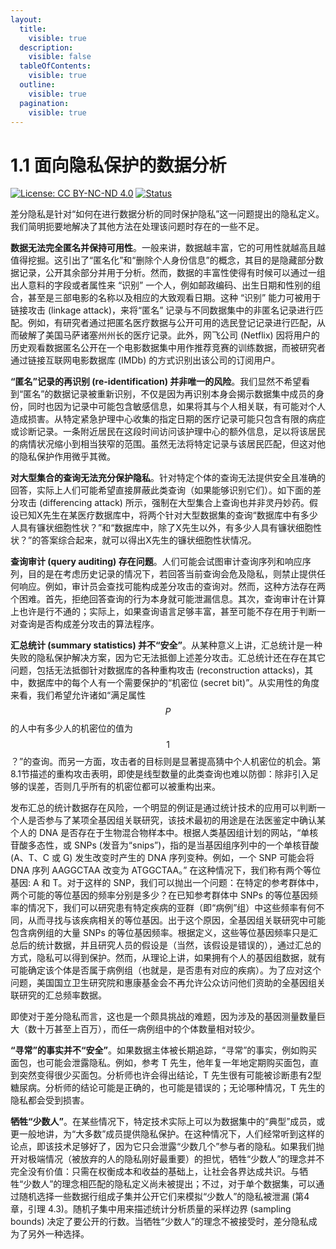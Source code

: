```yaml
---
layout:
  title:
    visible: true
  description:
    visible: false
  tableOfContents:
    visible: true
  outline:
    visible: true
  pagination:
    visible: true
---
```


# 1.1 面向隐私保护的数据分析

[![License: CC BY-NC-ND 4.0](https://img.shields.io/badge/License-CC\_BY--NC--ND\_4.0-lightgrey.svg)](https://creativecommons.org/licenses/by-nc-nd/4.0/) [![Status](https://img.shields.io/badge/Github-Ready-blue.svg?logo=github)](https://github.com/HouJP/the-algorithmic-foundations-of-differential-privacy)

差分隐私是针对“如何在进行数据分析的同时保护隐私”这一问题提出的隐私定义。我们简明扼要地解决了其他方法在处理该问题时存在的一些不足。

**数据无法完全匿名并保持可用性**。一般来讲，数据越丰富，它的可用性就越高且越值得挖掘。这引出了“匿名化”和“删除个人身份信息”的概念，其目的是隐藏部分数据记录，公开其余部分并用于分析。然而，数据的丰富性使得有时候可以通过一组出人意料的字段或者属性来 “识别” 一个人，例如邮政编码、出生日期和性别的组合，甚至是三部电影的名称以及相应的大致观看日期。这种 “识别” 能力可被用于链接攻击 (linkage attack)，来将“匿名” 记录与不同数据集中的非匿名记录进行匹配。例如，有研究者通过把匿名医疗数据与公开可用的选民登记记录进行匹配，从而破解了美国马萨诸塞州州长的医疗记录。此外，网飞公司 (Netflix) 因将用户的历史观看数据匿名公开在一个电影数据集中用作推荐竞赛的训练数据，而被研究者通过链接互联网电影数据库 (IMDb) 的方式识别出该公司的订阅用户。

**“匿名”记录的再识别 (re-identification) 并非唯一的风险**。我们显然不希望看到“匿名”的数据记录被重新识别，不仅是因为再识别本身会揭示数据集中成员的身份，同时也因为记录中可能包含敏感信息，如果将其与个人相关联，有可能对个人造成损害。从特定紧急护理中心收集的指定日期的医疗记录可能只包含有限的病症或诊断记录。一条附近居民在这段时间访问该护理中心的额外信息，足以将该居民的病情状况缩小到相当狭窄的范围。虽然无法将特定记录与该居民匹配，但这对他的隐私保护作用微乎其微。

**对大型集合的查询无法充分保护隐私**。针对特定个体的查询无法提供安全且准确的回答，实际上人们可能希望直接屏蔽此类查询（如果能够识别它们）。如下面的差分攻击 (differencing attack) 所示，强制在大型集合上查询也并非灵丹妙药。假设已知X先生在某医疗数据库中，将两个针对大型数据集的查询“数据库中有多少人具有镰状细胞性状？”和“数据库中，除了X先生以外，有多少人具有镰状细胞性状？”的答案综合起来，就可以得出X先生的镰状细胞性状情况。

**查询审计 (query auditing) 存在问题**。人们可能会试图审计查询序列和响应序列，目的是在考虑历史记录的情况下，若回答当前查询会危及隐私，则禁止提供任何响应。例如，审计员会查找可能构成差分攻击的查询对。然而，这种方法存在两个困难。首先，拒绝回答查询的行为本身就可能泄漏信息。其次，查询审计在计算上也许是行不通的；实际上，如果查询语言足够丰富，甚至可能不存在用于判断一对查询是否构成差分攻击的算法程序。

**汇总统计 (summary statistics) 并不“安全”**。从某种意义上讲，汇总统计是一种失败的隐私保护解决方案，因为它无法抵御上述差分攻击。汇总统计还在存在其它问题，包括无法抵御针对数据库的各种重构攻击 (reconstruction attacks)，其中，数据库中的每个人有一个需要保护的“机密位 (secret bit)”。从实用性的角度来看，我们希望允许诸如“满足属性 $$P$$ 的人中有多少人的机密位的值为 $$1$$？”的查询。而另一方面，攻击者的目标则是显著提高猜中个人机密位的机会。第8.1节描述的重构攻击表明，即使是线型数量的此类查询也难以防御：除非引入足够的误差，否则几乎所有的机密位都可以被重构出来。

发布汇总的统计数据存在风险，一个明显的例证是通过统计技术的应用可以判断一个人是否参与了某项全基因组关联研究，该技术最初的用途是在法医鉴定中确认某个人的 DNA 是否存在于生物混合物样本中。根据人类基因组计划的网站，“单核苷酸多态性，或 SNPs (发音为“snips”)，指的是当基因组序列中的一个单核苷酸 (A、T、C 或 G) 发生改变时产生的 DNA 序列变种。例如，一个 SNP 可能会将 DNA 序列 AAGGCTAA 改变为 ATGGCTAA。” 在这种情况下，我们称有两个等位基因: A 和 T。对于这样的 SNP，我们可以抛出一个问题：在特定的参考群体中，两个可能的等位基因的频率分别是多少？在已知参考群体中 SNPs 的等位基因频率的情况下，我们可以研究患有特定疾病的亚群（即“病例”组）中这些频率有何不同，从而寻找与该疾病相关的等位基因。出于这个原因，全基因组关联研究中可能包含病例组的大量 SNPs 的等位基因频率。根据定义，这些等位基因频率只是汇总后的统计数据，并且研究人员的假设是（当然，该假设是错误的），通过汇总的方式，隐私可以得到保护。然而，从理论上讲，如果拥有个人的基因组数据，就有可能确定该个体是否属于病例组（也就是，是否患有对应的疾病）。为了应对这个问题，美国国立卫生研究院和惠康基金会不再允许公众访问他们资助的全基因组关联研究的汇总频率数据。

即使对于差分隐私而言，这也是一个颇具挑战的难题，因为涉及的基因测量数量巨大（数十万甚至上百万），而任一病例组中的个体数量相对较少。

**“寻常”的事实并不“安全”**。如果数据主体被长期追踪，“寻常”的事实，例如购买面包，也可能会泄露隐私。例如，参考 T 先生，他年复一年地定期购买面包，直到突然变得很少买面包。分析师也许会得出结论，T 先生很有可能被诊断患有2型糖尿病。分析师的结论可能是正确的，也可能是错误的；无论哪种情况，T 先生的隐私都会受到损害。

**牺牲“少数人”**。在某些情况下，特定技术实际上可以为数据集中的“典型”成员，或更一般地讲，为“大多数”成员提供隐私保护。在这种情况下，人们经常听到这样的论点，即该技术足够好了，因为它只会泄露“少数几个”参与者的隐私。如果我们抛开对极端情况（被放弃的人的隐私刚好最重要）的担忧，牺牲“少数人”的理念并不完全没有价值：只需在权衡成本和收益的基础上，让社会各界达成共识。与牺牲“少数人”的理念相匹配的隐私定义尚未被提出；不过，对于单个数据集，可以通过随机选择一些数据行组成子集并公开它们来模拟“少数人”的隐私被泄漏
(第4章，引理 4.3)。随机子集中用来描述统计分析质量的采样边界 (sampling bounds) 决定了要公开的行数。当牺牲“少数人”的理念不被接受时，差分隐私成为了另外一种选择。